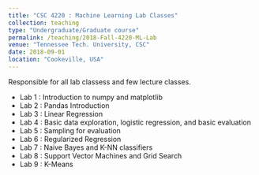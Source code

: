 ```yaml
---
title: "CSC 4220 : Machine Learning Lab Classes"
collection: teaching
type: "Undergraduate/Graduate course"
permalink: /teaching/2018-Fall-4220-ML-Lab
venue: "Tennessee Tech. University, CSC"
date: 2018-09-01
location: "Cookeville, USA"
---
```


Responsible for all lab classess and few lecture classes.
* Lab 1 : Introduction to numpy and matplotlib
* Lab 2 : Pandas Introduction
* Lab 3 : Linear Regression
* Lab 4 : Basic data exploration, logistic regression, and basic evaluation
* Lab 5 : Sampling for evaluation
* Lab 6 : Regularized Regression
* Lab 7 : Naive Bayes and K-NN classifiers
* Lab 8 : Support Vector Machines and Grid Search
* Lab 9 : K-Means

